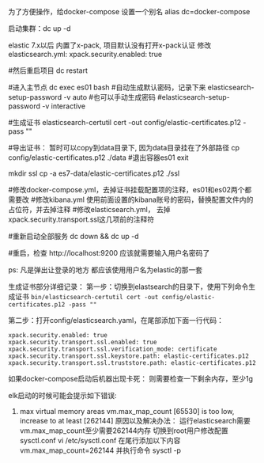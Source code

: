 为了方便操作，给docker-compose 设置一个别名
 alias dc=docker-compose
 
启动集群：dc up -d

elastic 7.x以后 内置了x-pack, 项目默认没有打开x-pack认证
修改elasticsearch.yml:
 xpack.security.enabled: true
 
#然后重启项目
dc restart

#进入主节点
dc exec es01 bash
#自动生成默认密码，记录下来
elasticsearch-setup-password -v auto
#也可以手动生成密码
#elasticsearch-setup-password -v interactive

#生成证书
elasticsearch-certutil cert -out config/elastic-certificates.p12 -pass ""

#导出证书： 暂时可以copy到data目录下, 因为data目录挂在了外部路径
cp config/elastic-certificates.p12 ./data
#退出容器es01
exit

mkdir ssl
cp -a es7-data/elastic-certificates.p12 ./ssl

#修改docker-compose.yml，去掉证书挂载配置项的注释，es01和es02两个都需要改
#修改kibana.yml 使用前面设置的kibana账号的密码，替换配置文件内的占位符，并去掉注释
#修改elasticsearch.yml， 去掉xpack.security.transport.ssl这几项前的注释符

#重新启动全部服务
dc down && dc up -d

#重启，检查
http://localhost:9200  应该就需要输入用户名密码了

ps: 凡是弹出让登录的地方 都应该使用用户名为elastic的那一套


生成证书部分详细记录：
第一步：切换到elastsearch的目录下，使用下列命令生成证书
```bin/elasticsearch-certutil cert -out config/elastic-certificates.p12 -pass ""```

第二步：打开config/elasticsearch.yaml，在尾部添加下面一行代码：

```
xpack.security.enabled: true
xpack.security.transport.ssl.enabled: true
xpack.security.transport.ssl.verification_mode: certificate
xpack.security.transport.ssl.keystore.path: elastic-certificates.p12
xpack.security.transport.ssl.truststore.path: elastic-certificates.p12
```
如果docker-compose启动后机器出现卡死：
则需要检查一下剩余内存，至少1g

elk启动的时候可能会提示如下错误:
1. max virtual memory areas vm.max_map_count [65530] is too low, increase to at least [262144]
原因以及解决办法：
运行elasticsearch需要vm.max_map_count至少需要262144内存
切换到root用户修改配置sysctl.conf
vi /etc/sysctl.conf
在尾行添加以下内容   
vm.max_map_count=262144
并执行命令
sysctl -p
